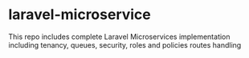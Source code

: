 # laravel-microservice
This repo includes complete Laravel Microservices implementation including tenancy, queues, security, roles and policies routes handling
